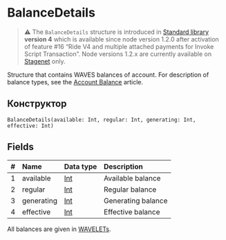 # BalanceDetails

> :warning: The `BalanceDetails` structure is introduced in [Standard library](/en/ride/script/standard-library) **version 4** which is available since node version 1.2.0 after activation of feature #16 “Ride V4 and multiple attached payments for Invoke Script Transaction”. Node versions 1.2.x are currently available on [Stagenet](/en/blockchain/blockchain-network/stage-network) only.

Structure that contains WAVES balances of account. For description of balance types, see the [Account Balance](/en/blockchain/account/account-balance) article.

## Конструктор

``` ride
BalanceDetails(available: Int, regular: Int, generating: Int, effective: Int)
```

## Fields

|   #   | Name | Data type | Description |
| :--- | :--- | :--- | :--- |
| 1 | available | [Int](/en/ride/data-types/int) | Available balance |
| 2 | regular | [Int](/en/ride/data-types/int) | Regular balance |
| 3 | generating | [Int](/en/ride/data-types/int) | Generating balance |
| 4 | effective | [Int](/en/ride/data-types/int) | Effective balance |

All balances are given in [WAVELETs](/en/blockchain/token/wavelet).
